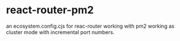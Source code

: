 # react-router-pm2
an ecosystem.config.cjs for reac-router working with pm2 working as cluster mode with incremental port numbers.
